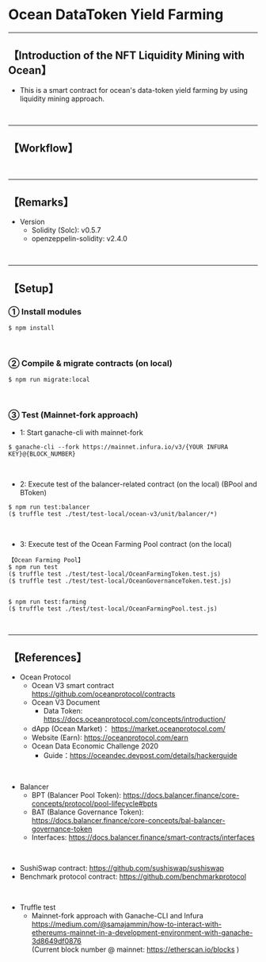 # Ocean DataToken Yield Farming

***
## 【Introduction of the NFT Liquidity Mining with Ocean】
- This is a smart contract for ocean's data-token yield farming by using liquidity mining approach.

&nbsp;

***

## 【Workflow】

&nbsp;

***

## 【Remarks】
- Version
  - Solidity (Solc): v0.5.7
  - openzeppelin-solidity: v2.4.0

&nbsp;

***

## 【Setup】
### ① Install modules
```
$ npm install
```

<br>

### ② Compile & migrate contracts (on local)
```
$ npm run migrate:local
```

<br>

### ③ Test (Mainnet-fork approach)
- 1: Start ganache-cli with mainnet-fork
```
$ ganache-cli --fork https://mainnet.infura.io/v3/{YOUR INFURA KEY}@{BLOCK_NUMBER}
```

<br>

- 2: Execute test of the balancer-related contract (on the local)
(BPool and BToken)
```
$ npm run test:balancer
($ truffle test ./test/test-local/ocean-v3/unit/balancer/*)
```

<br>

- 3: Execute test of the Ocean Farming Pool contract (on the local)
```
【Ocean Farming Pool】
$ npm run test
($ truffle test ./test/test-local/OceanFarmingToken.test.js)
($ truffle test ./test/test-local/OceanGovernanceToken.test.js)


$ npm run test:farming
($ truffle test ./test/test-local/OceanFarmingPool.test.js)
```

<br>


***

## 【References】
- Ocean Protocol  
  - Ocean V3 smart contract  
https://github.com/oceanprotocol/contracts  
  - Ocean V3 Document
    - Data Token: https://docs.oceanprotocol.com/concepts/introduction/  
  - dApp (Ocean Market)： https://market.oceanprotocol.com/  
  - Website (Earn): https://oceanprotocol.com/earn  
  - Ocean Data Economic Challenge 2020
    - Guide：https://oceandec.devpost.com/details/hackerguide  

<br>

- Balancer
  - BPT (Balancer Pool Token): https://docs.balancer.finance/core-concepts/protocol/pool-lifecycle#bpts  
  - BAT (Balance Governance Token): https://docs.balancer.finance/core-concepts/bal-balancer-governance-token  
  - Interfaces: https://docs.balancer.finance/smart-contracts/interfaces  

<br>

- SushiSwap contract: https://github.com/sushiswap/sushiswap  
- Benchmark protocol contract: https://github.com/benchmarkprotocol  

<br>

- Truffle test
  - Mainnet-fork approach with Ganache-CLI and Infura   
https://medium.com/@samajammin/how-to-interact-with-ethereums-mainnet-in-a-development-environment-with-ganache-3d8649df0876    
(Current block number @ mainnet: https://etherscan.io/blocks )    
